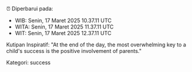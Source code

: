 ⏰ Diperbarui pada:
- WIB: Senin, 17 Maret 2025 10.37.11 UTC
- WITA: Senin, 17 Maret 2025 11.37.11 UTC
- WIT: Senin, 17 Maret 2025 12.37.11 UTC

Kutipan Inspiratif:
"At the end of the day, the most overwhelming key to a child's success is the positive involvement of parents."


Kategori: success

